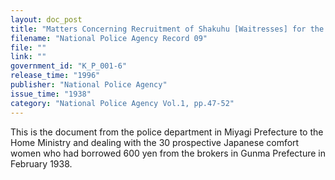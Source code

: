 ```yaml
---
layout: doc_post
title: "Matters Concerning Recruitment of Shakuhu [Waitresses] for the Comfort Station of the Army in the North China Expeditionary Army"
filename: "National Police Agency Record 09"
file: ""
link: ""
government_id: "K_P_001-6"
release_time: "1996"
publisher: "National Police Agency"
issue_time: "1938"
category: "National Police Agency Vol.1, pp.47-52"
---
```

This is the document from the police department in Miyagi Prefecture to the Home Ministry and dealing with the 30 prospective Japanese comfort women who had borrowed 600 yen from the brokers in Gunma Prefecture in February 1938.
